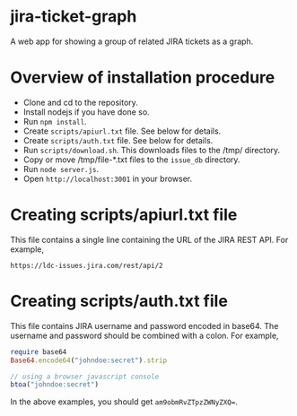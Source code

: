jira-ticket-graph
=================

A web app for showing a group of related JIRA tickets as a graph.

Overview of installation procedure
========================================

* Clone and cd to the repository.
* Install nodejs if you have done so.
* Run `npm install`.
* Create `scripts/apiurl.txt` file. See below for details.
* Create `scripts/auth.txt` file. See below for details.
* Run `scripts/download.sh`. This downloads files to the /tmp/ directory.
* Copy or move /tmp/file-*.txt files to the `issue_db` directory.
* Run `node server.js`.
* Open `http://localhost:3001` in your browser.
 

Creating scripts/apiurl.txt file
================================

This file contains a single line containing the URL of the JIRA REST API.
For example,

    https://ldc-issues.jira.com/rest/api/2
    

Creating scripts/auth.txt file
==============================

This file contains JIRA username and password encoded in base64. The username
and password should be combined with a colon. For example,

```ruby
require base64
Base64.encode64("johndoe:secret").strip
```

```javascript    
// using a browser javascript console
btoa("johndoe:secret")
```

In the above examples, you should get `am9obmRvZTpzZWNyZXQ=`.

    
